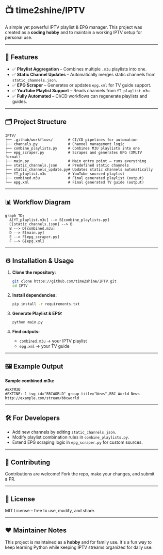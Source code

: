# 📺 time2shine/IPTV

A simple yet powerful IPTV playlist & EPG manager. This project was created as a **coding hobby** and to maintain a working IPTV setup for personal use.

---

## 🚀 Features

- ✅ **Playlist Aggregation** – Combines multiple `.m3u` playlists into one.
- ✅ **Static Channel Updates** – Automatically merges static channels from `static_channels.json`.
- ✅ **EPG Scraper** – Generates or updates `epg.xml` for TV guide support.
- ✅ **YouTube Playlist Support** – Reads channels from `YT_playlist.m3u`.
- ✅ **Fully Automated** – CI/CD workflows can regenerate playlists and guides.

---

## 🗂 Project Structure

```
IPTV/
├── .github/workflows/       # CI/CD pipelines for automation
├── channels.py              # Channel management logic
├── combine_playlists.py     # Combines M3U playlists into one
├── epg_scraper.py           # Scrapes and generates EPG (XMLTV format)
├── main.py                  # Main entry point – runs everything
├── static_channels.json     # Predefined static channels
├── static_channels_update.py# Updates static channels automatically
├── YT_playlist.m3u          # YouTube sourced playlist
├── combined.m3u             # Final generated playlist (output)
└── epg.xml                  # Final generated TV guide (output)
```

---

## 📊 Workflow Diagram

```mermaid
graph TD;
  A[YT_playlist.m3u] --> B[combine_playlists.py]
  C[static_channels.json] --> B
  B --> D[combined.m3u]
  D --> E[main.py]
  E --> F[epg_scraper.py]
  F --> G[epg.xml]
```

---

## ⚙️ Installation & Usage

1. **Clone the repository:**
   ```bash
   git clone https://github.com/time2shine/IPTV.git
   cd IPTV
   ```

2. **Install dependencies:**
   ```bash
   pip install -r requirements.txt
   ```

3. **Generate Playlist & EPG:**
   ```bash
   python main.py
   ```

4. **Find outputs:**
   - `combined.m3u` → your IPTV playlist
   - `epg.xml` → your TV guide

---

## 🖼 Example Output

**Sample combined.m3u:**
```m3u
#EXTM3U
#EXTINF:-1 tvg-id="BBCWORLD" group-title="News",BBC World News
http://example.com/stream/bbcworld
```

---

## 🛠 For Developers

- Add new channels by editing `static_channels.json`.
- Modify playlist combination rules in `combine_playlists.py`.
- Extend EPG scraping logic in `epg_scraper.py` for custom sources.

---

## 🤝 Contributing

Contributions are welcome! Fork the repo, make your changes, and submit a PR.

---

## 📜 License

MIT License – free to use, modify, and share.

---

## ❤️ Maintainer Notes

This project is maintained as a **hobby** and for family use. It's a fun way to keep learning Python while keeping IPTV streams organized for daily use.

